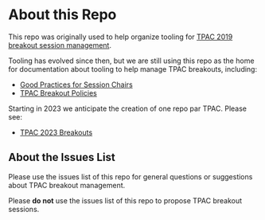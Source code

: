 # About this Repo

This repo was originally used to help organize tooling for [TPAC 2019 breakout session management](https://w3c.github.io/tpac-breakouts/).

Tooling has evolved since then, but we are still using this repo as the home for documentation about tooling to help manage TPAC breakouts, including:

* [Good Practices for Session Chairs](wiki/Good_Practices_for_Session_Chairs)
* [TPAC Breakout Policies](wiki/Policies)

Starting in 2023 we anticipate the creation of one repo par TPAC. Please see:

* [TPAC 2023 Breakouts](https://github.com/w3c/tpac2023-breakouts/)

## About the Issues List

Please use the issues list of this repo for general questions or suggestions about TPAC breakout management.

Please **do not** use the issues list of this repo to propose TPAC breakout sessions.
